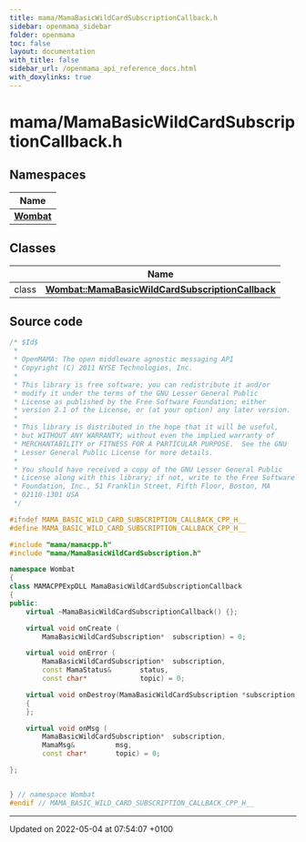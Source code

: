```yaml
---
title: mama/MamaBasicWildCardSubscriptionCallback.h
sidebar: openmama_sidebar
folder: openmama
toc: false
layout: documentation
with_title: false
sidebar_url: /openmama_api_reference_docs.html
with_doxylinks: true
---
```


# mama/MamaBasicWildCardSubscriptionCallback.h



## Namespaces

| Name           |
| -------------- |
| **[Wombat](namespaceWombat.html)**  |

## Classes

|                | Name           |
| -------------- | -------------- |
| class | **[Wombat::MamaBasicWildCardSubscriptionCallback](classWombat_1_1MamaBasicWildCardSubscriptionCallback.html)**  |




## Source code

```cpp
/* $Id$
 *
 * OpenMAMA: The open middleware agnostic messaging API
 * Copyright (C) 2011 NYSE Technologies, Inc.
 *
 * This library is free software; you can redistribute it and/or
 * modify it under the terms of the GNU Lesser General Public
 * License as published by the Free Software Foundation; either
 * version 2.1 of the License, or (at your option) any later version.
 *
 * This library is distributed in the hope that it will be useful,
 * but WITHOUT ANY WARRANTY; without even the implied warranty of
 * MERCHANTABILITY or FITNESS FOR A PARTICULAR PURPOSE.  See the GNU
 * Lesser General Public License for more details.
 *
 * You should have received a copy of the GNU Lesser General Public
 * License along with this library; if not, write to the Free Software
 * Foundation, Inc., 51 Franklin Street, Fifth Floor, Boston, MA
 * 02110-1301 USA
 */

#ifndef MAMA_BASIC_WILD_CARD_SUBSCRIPTION_CALLBACK_CPP_H__
#define MAMA_BASIC_WILD_CARD_SUBSCRIPTION_CALLBACK_CPP_H__

#include "mama/mamacpp.h"
#include "mama/MamaBasicWildCardSubscription.h"

namespace Wombat 
{
class MAMACPPExpDLL MamaBasicWildCardSubscriptionCallback
{
public:
    virtual ~MamaBasicWildCardSubscriptionCallback() {};

    virtual void onCreate (
        MamaBasicWildCardSubscription*  subscription) = 0;

    virtual void onError (
        MamaBasicWildCardSubscription*  subscription,
        const MamaStatus&       status,
        const char*             topic) = 0;

    virtual void onDestroy(MamaBasicWildCardSubscription *subscription, void *closure)
    {
    };

    virtual void onMsg (
        MamaBasicWildCardSubscription*  subscription, 
        MamaMsg&          msg,
        const char*       topic) = 0;

};


} // namespace Wombat
#endif // MAMA_BASIC_WILD_CARD_SUBSCRIPTION_CALLBACK_CPP_H__
```


-------------------------------

Updated on 2022-05-04 at 07:54:07 +0100
